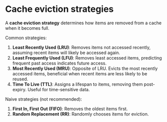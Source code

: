 # Cache eviction strategies
A **cache eviction strategy** determines how items are removed from a cache when it becomes full.

Common strategies:

1. **Least Recently Used (LRU)**: Removes items not accessed recently, assuming recent items will likely be accessed again.
1. **Least Frequently Used (LFU)**: Removes least accessed items, predicting frequent past access indicates future access.
1. **Most Recently Used (MRU)**: Opposite of LRU. Evicts the most recently accessed items, beneficial when recent items are less likely to be reused.
1. **Time To Live (TTL)**: Assigns a lifespan to items, removing them post-expiry. Useful for time-sensitive data.

Naive strategies (not recommended):

1. **First In, First Out (FIFO)**: Removes the oldest items first.
1. **Random Replacement (RR)**: Randomly chooses items for eviction.
